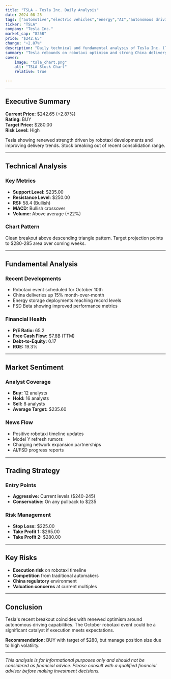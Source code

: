 ```yaml
---
title: "TSLA - Tesla Inc. Daily Analysis" 
date: 2024-08-25
tags: ["automotive","electric vehicles","energy","AI","autonomous driving"]
ticker: "TSLA"
company: "Tesla Inc."
market_cap: "825B"
price: "$242.65"
change: "+2.87%"
description: "Daily technical and fundamental analysis of Tesla Inc. (TSLA) stock performance, market sentiment, and trading recommendations." 
summary: "Tesla rebounds on robotaxi optimism and strong China delivery data. Technical breakout above $240 suggests further upside potential." 
cover:
    image: "tsla_chart.png"
    alt: "TSLA Stock Chart"
    relative: true

---
```


---

## Executive Summary

**Current Price:** $242.65 (+2.87%)  
**Rating:** BUY  
**Target Price:** $280.00  
**Risk Level:** High  

Tesla showing renewed strength driven by robotaxi developments and improving delivery trends. Stock breaking out of recent consolidation range.

---

## Technical Analysis

### Key Metrics
- **Support Level:** $235.00
- **Resistance Level:** $250.00
- **RSI:** 58.4 (Bullish)
- **MACD:** Bullish crossover
- **Volume:** Above average (+22%)

### Chart Pattern
Clean breakout above descending triangle pattern. Target projection points to $280-285 area over coming weeks.

---

## Fundamental Analysis

### Recent Developments
- Robotaxi event scheduled for October 10th
- China deliveries up 15% month-over-month
- Energy storage deployments reaching record levels
- FSD Beta showing improved performance metrics

### Financial Health
- **P/E Ratio:** 65.2
- **Free Cash Flow:** $7.8B (TTM)
- **Debt-to-Equity:** 0.17
- **ROE:** 19.3%

---

## Market Sentiment

### Analyst Coverage
- **Buy:** 12 analysts
- **Hold:** 16 analysts  
- **Sell:** 8 analysts
- **Average Target:** $235.60

### News Flow
- Positive robotaxi timeline updates
- Model Y refresh rumors
- Charging network expansion partnerships
- AI/FSD progress reports

---

## Trading Strategy

### Entry Points
- **Aggressive:** Current levels ($240-245)
- **Conservative:** On any pullback to $235

### Risk Management
- **Stop Loss:** $225.00
- **Take Profit 1:** $265.00
- **Take Profit 2:** $280.00

---

## Key Risks

- **Execution risk** on robotaxi timeline
- **Competition** from traditional automakers
- **China regulatory** environment
- **Valuation concerns** at current multiples

---

## Conclusion

Tesla's recent breakout coincides with renewed optimism around autonomous driving capabilities. The October robotaxi event could be a significant catalyst if execution meets expectations.

**Recommendation:** BUY with target of $280, but manage position size due to high volatility.

---

*This analysis is for informational purposes only and should not be considered as financial advice. Please consult with a qualified financial advisor before making investment decisions.*